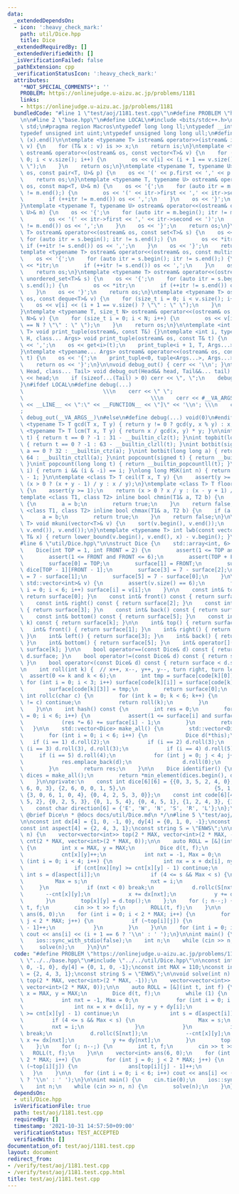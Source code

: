 ```yaml
---
data:
  _extendedDependsOn:
  - icon: ':heavy_check_mark:'
    path: util/Dice.hpp
    title: Dice
  _extendedRequiredBy: []
  _extendedVerifiedWith: []
  _isVerificationFailed: false
  _pathExtension: cpp
  _verificationStatusIcon: ':heavy_check_mark:'
  attributes:
    '*NOT_SPECIAL_COMMENTS*': ''
    PROBLEM: https://onlinejudge.u-aizu.ac.jp/problems/1181
    links:
    - https://onlinejudge.u-aizu.ac.jp/problems/1181
  bundledCode: "#line 1 \"test/aoj/1181.test.cpp\"\n#define PROBLEM \"https://onlinejudge.u-aizu.ac.jp/problems/1181\"\
    \n\n#line 2 \"base.hpp\"\n#define LOCAL\n#include <bits/stdc++.h>\nusing namespace\
    \ std;\n#pragma region Macros\ntypedef long long ll;\ntypedef __int128_t i128;\n\
    typedef unsigned int uint;\ntypedef unsigned long long ull;\n#define ALL(x) (x).begin(),\
    \ (x).end()\n\ntemplate <typename T> istream& operator>>(istream& is, vector<T>&\
    \ v) {\n    for (T& x : v) is >> x;\n    return is;\n}\ntemplate <typename T>\
    \ ostream& operator<<(ostream& os, const vector<T>& v) {\n    for (size_t i =\
    \ 0; i < v.size(); i++) {\n        os << v[i] << (i + 1 == v.size() ? \"\" : \"\
    \ \");\n    }\n    return os;\n}\ntemplate <typename T, typename U> ostream& operator<<(ostream&\
    \ os, const pair<T, U>& p) {\n    os << '(' << p.first << ',' << p.second << ')';\n\
    \    return os;\n}\ntemplate <typename T, typename U> ostream& operator<<(ostream&\
    \ os, const map<T, U>& m) {\n    os << '{';\n    for (auto itr = m.begin(); itr\
    \ != m.end();) {\n        os << '(' << itr->first << ',' << itr->second << ')';\n\
    \        if (++itr != m.end()) os << ',';\n    }\n    os << '}';\n    return os;\n\
    }\ntemplate <typename T, typename U> ostream& operator<<(ostream& os, const unordered_map<T,\
    \ U>& m) {\n    os << '{';\n    for (auto itr = m.begin(); itr != m.end();) {\n\
    \        os << '(' << itr->first << ',' << itr->second << ')';\n        if (++itr\
    \ != m.end()) os << ',';\n    }\n    os << '}';\n    return os;\n}\ntemplate <typename\
    \ T> ostream& operator<<(ostream& os, const set<T>& s) {\n    os << '{';\n   \
    \ for (auto itr = s.begin(); itr != s.end();) {\n        os << *itr;\n       \
    \ if (++itr != s.end()) os << ',';\n    }\n    os << '}';\n    return os;\n}\n\
    template <typename T> ostream& operator<<(ostream& os, const multiset<T>& s) {\n\
    \    os << '{';\n    for (auto itr = s.begin(); itr != s.end();) {\n        os\
    \ << *itr;\n        if (++itr != s.end()) os << ',';\n    }\n    os << '}';\n\
    \    return os;\n}\ntemplate <typename T> ostream& operator<<(ostream& os, const\
    \ unordered_set<T>& s) {\n    os << '{';\n    for (auto itr = s.begin(); itr !=\
    \ s.end();) {\n        os << *itr;\n        if (++itr != s.end()) os << ',';\n\
    \    }\n    os << '}';\n    return os;\n}\ntemplate <typename T> ostream& operator<<(ostream&\
    \ os, const deque<T>& v) {\n    for (size_t i = 0; i < v.size(); i++) {\n    \
    \    os << v[i] << (i + 1 == v.size() ? \"\" : \" \");\n    }\n    return os;\n\
    }\ntemplate <typename T, size_t N> ostream& operator<<(ostream& os, const array<T,\
    \ N>& v) {\n    for (size_t i = 0; i < N; i++) {\n        os << v[i] << (i + 1\
    \ == N ? \"\" : \" \");\n    }\n    return os;\n}\n\ntemplate <int i, typename\
    \ T> void print_tuple(ostream&, const T&) {}\ntemplate <int i, typename T, typename\
    \ H, class... Args> void print_tuple(ostream& os, const T& t) {\n    if (i) os\
    \ << ',';\n    os << get<i>(t);\n    print_tuple<i + 1, T, Args...>(os, t);\n\
    }\ntemplate <typename... Args> ostream& operator<<(ostream& os, const tuple<Args...>&\
    \ t) {\n    os << '{';\n    print_tuple<0, tuple<Args...>, Args...>(os, t);\n\
    \    return os << '}';\n}\n\nvoid debug_out() { cerr << '\\n'; }\ntemplate <class\
    \ Head, class... Tail> void debug_out(Head&& head, Tail&&... tail) {\n    cerr\
    \ << head;\n    if (sizeof...(Tail) > 0) cerr << \", \";\n    debug_out(move(tail)...);\n\
    }\n#ifdef LOCAL\n#define debug(...)                                          \
    \                         \\\n    cerr << \" \";                             \
    \                                        \\\n    cerr << #__VA_ARGS__ << \" :[\"\
    \ << __LINE__ << \":\" << __FUNCTION__ << \"]\" << '\\n'; \\\n    cerr << \" \"\
    ;                                                                     \\\n   \
    \ debug_out(__VA_ARGS__)\n#else\n#define debug(...) void(0)\n#endif\n\ntemplate\
    \ <typename T> T gcd(T x, T y) { return y != 0 ? gcd(y, x % y) : x; }\ntemplate\
    \ <typename T> T lcm(T x, T y) { return x / gcd(x, y) * y; }\n\nint topbit(signed\
    \ t) { return t == 0 ? -1 : 31 - __builtin_clz(t); }\nint topbit(long long t)\
    \ { return t == 0 ? -1 : 63 - __builtin_clzll(t); }\nint botbit(signed a) { return\
    \ a == 0 ? 32 : __builtin_ctz(a); }\nint botbit(long long a) { return a == 0 ?\
    \ 64 : __builtin_ctzll(a); }\nint popcount(signed t) { return __builtin_popcount(t);\
    \ }\nint popcount(long long t) { return __builtin_popcountll(t); }\nbool ispow2(int\
    \ i) { return i && (i & -i) == i; }\nlong long MSK(int n) { return (1LL << n)\
    \ - 1; }\n\ntemplate <class T> T ceil(T x, T y) {\n    assert(y >= 1);\n    return\
    \ (x > 0 ? (x + y - 1) / y : x / y);\n}\ntemplate <class T> T floor(T x, T y)\
    \ {\n    assert(y >= 1);\n    return (x > 0 ? x / y : (x - y + 1) / y);\n}\n\n\
    template <class T1, class T2> inline bool chmin(T1& a, T2 b) {\n    if (a > b)\
    \ {\n        a = b;\n        return true;\n    }\n    return false;\n}\ntemplate\
    \ <class T1, class T2> inline bool chmax(T1& a, T2 b) {\n    if (a < b) {\n  \
    \      a = b;\n        return true;\n    }\n    return false;\n}\n\ntemplate <typename\
    \ T> void mkuni(vector<T>& v) {\n    sort(v.begin(), v.end());\n    v.erase(unique(v.begin(),\
    \ v.end()), v.end());\n}\ntemplate <typename T> int lwb(const vector<T>& v, const\
    \ T& x) { return lower_bound(v.begin(), v.end(), x) - v.begin(); }\n#pragma endregion\n\
    #line 6 \"util/Dice.hpp\"\n\nstruct Dice {\n    std::array<int, 6> surface;\n\n\
    \    Dice(int TOP = 1, int FRONT = 2) {\n        assert(1 <= TOP and TOP <= 6);\n\
    \        assert(1 <= FRONT and FRONT <= 6);\n        assert(TOP + FRONT != 7);\n\
    \        surface[0] = TOP;\n        surface[1] = FRONT;\n        surface[2] =\
    \ dice[TOP - 1][FRONT - 1];\n        surface[3] = 7 - surface[2];\n        surface[4]\
    \ = 7 - surface[1];\n        surface[5] = 7 - surface[0];\n    }\n\n    Dice(const\
    \ std::vector<int>& v) {\n        assert(v.size() == 6);\n        for (size_t\
    \ i = 0; i < 6; i++) surface[i] = v[i];\n    }\n\n    const int& top() const {\
    \ return surface[0]; }\n    const int& front() const { return surface[1]; }\n\
    \    const int& right() const { return surface[2]; }\n    const int& left() const\
    \ { return surface[3]; }\n    const int& back() const { return surface[4]; }\n\
    \    const int& bottom() const { return surface[5]; }\n    const int& operator[](int\
    \ k) const { return surface[k]; }\n\n    int& top() { return surface[0]; }\n \
    \   int& front() { return surface[1]; }\n    int& right() { return surface[2];\
    \ }\n    int& left() { return surface[3]; }\n    int& back() { return surface[4];\
    \ }\n    int& bottom() { return surface[5]; }\n    int& operator[](int k) { return\
    \ surface[k]; }\n\n    bool operator==(const Dice& d) const { return surface ==\
    \ d.surface; }\n    bool operator!=(const Dice& d) const { return surface != d.surface;\
    \ }\n    bool operator<(const Dice& d) const { return surface < d.surface; }\n\
    \n    int roll(int k) {  // x++, x--, y++, y--, turn right, turn left\n      \
    \  assert(0 <= k and k < 6);\n        int tmp = surface[code[k][0]];\n       \
    \ for (int i = 0; i < 3; i++) surface[code[k][i]] = surface[code[k][i + 1]];\n\
    \        surface[code[k][3]] = tmp;\n        return surface[0];\n    }\n\n   \
    \ int rollc(char c) {\n        for (int k = 0; k < 6; k++) {\n            if (direction[k]\
    \ != c) continue;\n            return roll(k);\n        }\n        assert(false);\n\
    \    }\n\n    int hash() const {\n        int res = 0;\n        for (size_t i\
    \ = 0; i < 6; i++) {\n            assert(1 <= surface[i] and surface[i] <= 6);\n\
    \            (res *= 6) += surface[i] - 1;\n        }\n        return res;\n \
    \   }\n\n    std::vector<Dice> make_all() {\n        std::vector<Dice> res;\n\
    \        for (int i = 0; i < 6; i++) {\n            Dice d(*this);\n         \
    \   if (i == 1) d.roll(2);\n            if (i == 2) d.roll(3);\n            if\
    \ (i == 3) d.roll(3), d.roll(3);\n            if (i == 4) d.roll(5);\n       \
    \     if (i == 5) d.roll(4);\n            for (int j = 0; j < 4; j++) {\n    \
    \            res.emplace_back(d);\n                d.roll(0);\n            }\n\
    \        }\n        return res;\n    }\n\n    Dice identifier() {\n        auto\
    \ dices = make_all();\n        return *min_element(dices.begin(), dices.end());\n\
    \    }\n\nprivate:\n    const int dice[6][6] = {{0, 3, 5, 2, 4, 0}, {4, 0, 1,\
    \ 6, 0, 3}, {2, 6, 0, 0, 1, 5},\n                            {5, 1, 0, 0, 6, 2},\
    \ {3, 0, 6, 1, 0, 4}, {0, 4, 2, 5, 3, 0}};\n    const int code[6][4] = {{0, 3,\
    \ 5, 2}, {0, 2, 5, 3}, {0, 1, 5, 4}, {0, 4, 5, 1}, {1, 2, 4, 3}, {1, 3, 4, 2}};\n\
    \    const char direction[6] = {'E', 'W', 'N', 'S', 'R', 'L'};\n};\n\n/**\n *\
    \ @brief Dice\n * @docs docs/util/Dice.md\n */\n#line 5 \"test/aoj/1181.test.cpp\"\
    \n\nconst int dx[4] = {1, 0, -1, 0}, dy[4] = {0, 1, 0, -1};\nconst int MAX = 110;\n\
    const int aspect[4] = {2, 4, 3, 1};\nconst string S = \"ENWS\";\n\nvoid solve(int\
    \ n) {\n    vector<vector<int>> top(2 * MAX, vector<int>(2 * MAX, -1));\n    vector<vector<int>>\
    \ cnt(2 * MAX, vector<int>(2 * MAX, 0));\n\n    auto ROLL = [&](int t, int f)\
    \ {\n        int x = MAX, y = MAX;\n        Dice d(t, f);\n        while (1) {\n\
    \            cnt[x][y]++;\n            int nxt = -1, Max = 0;\n            for\
    \ (int i = 0; i < 4; i++) {\n                int nx = x + dx[i], ny = y + dy[i];\n\
    \                if (cnt[nx][ny] >= cnt[x][y] - 1) continue;\n               \
    \ int s = d[aspect[i]];\n                if (4 <= s && Max < s) {\n          \
    \          Max = s;\n                    nxt = i;\n                }\n       \
    \     }\n            if (nxt < 0) break;\n            d.rollc(S[nxt]);\n     \
    \       --cnt[x][y];\n            x += dx[nxt];\n            y += dy[nxt];\n \
    \       }\n        top[x][y] = d.top();\n    };\n    for (; n--;) {\n        int\
    \ t, f;\n        cin >> t >> f;\n        ROLL(t, f);\n    }\n\n    vector<int>\
    \ ans(6, 0);\n    for (int i = 0; i < 2 * MAX; i++) {\n        for (int j = 0;\
    \ j < 2 * MAX; j++) {\n            if (~top[i][j]) {\n                ans[top[i][j]\
    \ - 1]++;\n            }\n        }\n    }\n\n    for (int i = 0; i < 6; i++)\
    \ cout << ans[i] << (i + 1 == 6 ? '\\n' : ' ');\n}\n\nint main() {\n    cin.tie(0);\n\
    \    ios::sync_with_stdio(false);\n    int n;\n    while (cin >> n, n) {\n   \
    \     solve(n);\n    }\n}\n"
  code: "#define PROBLEM \"https://onlinejudge.u-aizu.ac.jp/problems/1181\"\n\n#include\
    \ \"../../base.hpp\"\n#include \"../../util/Dice.hpp\"\n\nconst int dx[4] = {1,\
    \ 0, -1, 0}, dy[4] = {0, 1, 0, -1};\nconst int MAX = 110;\nconst int aspect[4]\
    \ = {2, 4, 3, 1};\nconst string S = \"ENWS\";\n\nvoid solve(int n) {\n    vector<vector<int>>\
    \ top(2 * MAX, vector<int>(2 * MAX, -1));\n    vector<vector<int>> cnt(2 * MAX,\
    \ vector<int>(2 * MAX, 0));\n\n    auto ROLL = [&](int t, int f) {\n        int\
    \ x = MAX, y = MAX;\n        Dice d(t, f);\n        while (1) {\n            cnt[x][y]++;\n\
    \            int nxt = -1, Max = 0;\n            for (int i = 0; i < 4; i++) {\n\
    \                int nx = x + dx[i], ny = y + dy[i];\n                if (cnt[nx][ny]\
    \ >= cnt[x][y] - 1) continue;\n                int s = d[aspect[i]];\n       \
    \         if (4 <= s && Max < s) {\n                    Max = s;\n           \
    \         nxt = i;\n                }\n            }\n            if (nxt < 0)\
    \ break;\n            d.rollc(S[nxt]);\n            --cnt[x][y];\n           \
    \ x += dx[nxt];\n            y += dy[nxt];\n        }\n        top[x][y] = d.top();\n\
    \    };\n    for (; n--;) {\n        int t, f;\n        cin >> t >> f;\n     \
    \   ROLL(t, f);\n    }\n\n    vector<int> ans(6, 0);\n    for (int i = 0; i <\
    \ 2 * MAX; i++) {\n        for (int j = 0; j < 2 * MAX; j++) {\n            if\
    \ (~top[i][j]) {\n                ans[top[i][j] - 1]++;\n            }\n     \
    \   }\n    }\n\n    for (int i = 0; i < 6; i++) cout << ans[i] << (i + 1 == 6\
    \ ? '\\n' : ' ');\n}\n\nint main() {\n    cin.tie(0);\n    ios::sync_with_stdio(false);\n\
    \    int n;\n    while (cin >> n, n) {\n        solve(n);\n    }\n}"
  dependsOn:
  - util/Dice.hpp
  isVerificationFile: true
  path: test/aoj/1181.test.cpp
  requiredBy: []
  timestamp: '2021-10-31 14:57:50+09:00'
  verificationStatus: TEST_ACCEPTED
  verifiedWith: []
documentation_of: test/aoj/1181.test.cpp
layout: document
redirect_from:
- /verify/test/aoj/1181.test.cpp
- /verify/test/aoj/1181.test.cpp.html
title: test/aoj/1181.test.cpp
---
```

